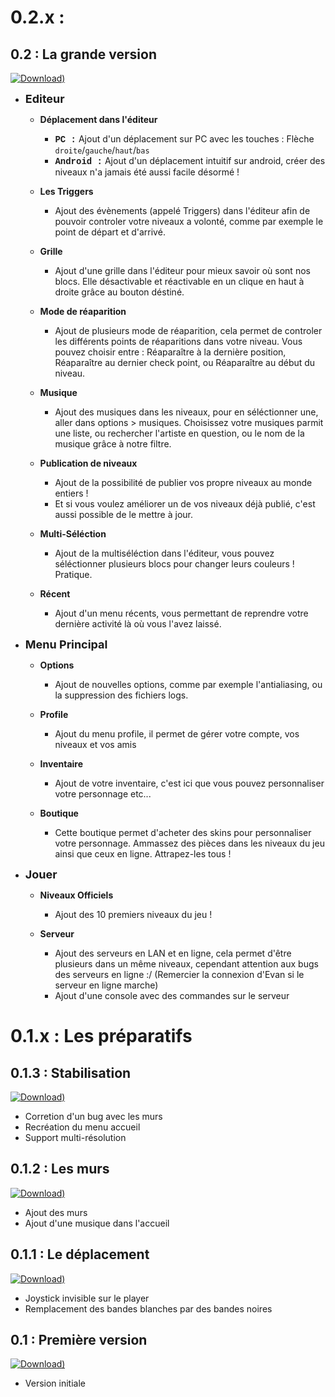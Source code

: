 <!-- TITLE: Changlogs -->
<!-- SUBTITLE: La liste des changements effectués à chaque version -->

# 0.2.x : 
## 0.2 : La grande version
[![Download)](https://img.shields.io/badge/Download-0.2-blue.svg?style=flat-square)](https://github.com/06-Games/Angry-Dash/releases/tag/0.2)

* <span style="font-size: 18px;">**Editeur**</span>
  * **Déplacement dans l'éditeur**
    * **<span style="font-family: Courier New;">PC :</span>** Ajout d'un déplacement sur PC avec les touches : Flèche `droite`/`gauche`/`haut`/`bas`
    * **<span style="font-family: Courier New;">Android :</span>** Ajout d'un déplacement intuitif sur android, créer des niveaux n'a jamais été aussi facile désormé !

  * **Les Triggers**
    * Ajout des évènements (appelé Triggers) dans l'éditeur afin de pouvoir controler votre niveaux a volonté, comme par exemple le point de départ et d'arrivé.

  * **Grille**
    * Ajout d'une grille dans l'éditeur pour mieux savoir où sont nos blocs. Elle désactivable et réactivable en un clique en haut à droite grâce au bouton déstiné.

  * **Mode de réaparition**
    * Ajout de plusieurs mode de réaparition, cela permet de controler les différents points de réaparitions dans votre niveau. Vous pouvez choisir entre : Réaparaître à la dernière position, Réaparaître au dernier check point, ou Réaparaître au début du niveau.

  * **Musique**
    * Ajout des musiques dans les niveaux, pour en séléctionner une, aller dans options > musiques. Choisissez votre musiques parmit une liste, ou  rechercher l'artiste en question, ou le nom de la musique grâce à notre filtre.
    
  * **Publication de niveaux**
    * Ajout de la possibilité de publier vos propre niveaux au monde entiers !
    * Et si vous voulez améliorer un de vos niveaux déjà publié, c'est aussi possible de le mettre à jour.
   
  * **Multi-Séléction**
	  * Ajout de la multiséléction dans l'éditeur, vous pouvez séléctionner plusieurs blocs pour changer leurs couleurs ! Pratique.

  *  **Récent**
     * Ajout d'un menu récents, vous permettant de reprendre votre dernière activité là où vous l'avez laissé.
    
* <span style="font-size: 18px;">**Menu Principal**</span>
  * **Options**
    * Ajout de nouvelles options, comme par exemple l'antialiasing, ou la suppression des fichiers logs.
  
  * **Profile**
    * Ajout du menu profile, il permet de gérer votre compte, vos niveaux et vos amis
  
  * **Inventaire**
    * Ajout de votre inventaire, c'est ici que vous pouvez personnaliser votre personnage etc...
  
  * **Boutique**
    * Cette boutique permet d'acheter des skins pour personnaliser votre personnage. Ammassez des pièces dans les niveaux du jeu ainsi que ceux en ligne. Attrapez-les tous !
  
* <span style="font-size: 18px;">**Jouer**</span>
  * **Niveaux Officiels**
    * Ajout des 10 premiers niveaux du jeu !
  
  * **Serveur** 
    * Ajout des serveurs en LAN et en ligne, cela permet d'être plusieurs dans un même niveaux, cependant attention aux bugs des serveurs en ligne :/ (Remercier la connexion d'Evan si le serveur en ligne marche)
    * Ajout d'une console avec des commandes sur le serveur

# 0.1.x : Les préparatifs
## 0.1.3 : Stabilisation
[![Download)](https://img.shields.io/badge/Download-0.1.3-blue.svg?style=flat-square)](https://github.com/06-Games/Angry-Dash/releases/tag/0.1.3)
* Corretion d'un bug avec les murs
* Recréation du menu accueil
* Support multi-résolution

## 0.1.2 : Les murs
[![Download)](https://img.shields.io/badge/Download-0.1.2-blue.svg?style=flat-square)](https://github.com/06-Games/Angry-Dash/releases/tag/0.1.2)
* Ajout des murs
* Ajout d'une musique dans l'accueil

## 0.1.1 : Le déplacement
[![Download)](https://img.shields.io/badge/Download-0.1.1-blue.svg?style=flat-square)](https://github.com/06-Games/Angry-Dash/releases/tag/0.1.1)
* Joystick invisible sur le player
* Remplacement des bandes blanches par des bandes noires

## 0.1 : Première version
[![Download)](https://img.shields.io/badge/Download-0.1-blue.svg?style=flat-square)](https://github.com/06-Games/Angry-Dash/releases/tag/0.1)
* Version initiale